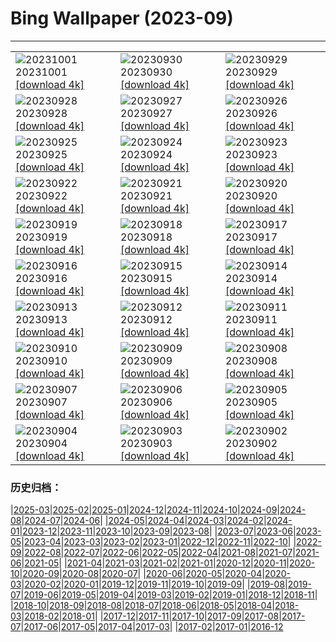 # Bing Wallpaper (2023-09)
**************

<table><tr><td><img class="wallpaper" src="https://www.bing.com/th?id=OHR.LakeBledSunrise_FR-FR7792923061_1920x1080.jpg" alt="20231001"> 20231001 <a href="https://www.bing.com/th?id=OHR.LakeBledSunrise_FR-FR7792923061_UHD.jpg">[download 4k]</a></td><td><img class="wallpaper" src="https://www.bing.com/th?id=OHR.ShenandoahFoliage_FR-FR5502772012_1920x1080.jpg" alt="20230930"> 20230930 <a href="https://www.bing.com/th?id=OHR.ShenandoahFoliage_FR-FR5502772012_UHD.jpg">[download 4k]</a></td><td><img class="wallpaper" src="https://www.bing.com/th?id=OHR.GuiyangMoon_FR-FR7040582752_1920x1080.jpg" alt="20230929"> 20230929 <a href="https://www.bing.com/th?id=OHR.GuiyangMoon_FR-FR7040582752_UHD.jpg">[download 4k]</a></td></tr><tr><td><img class="wallpaper" src="https://www.bing.com/th?id=OHR.MaritimeDay_FR-FR6769688761_1920x1080.jpg" alt="20230928"> 20230928 <a href="https://www.bing.com/th?id=OHR.MaritimeDay_FR-FR6769688761_UHD.jpg">[download 4k]</a></td><td><img class="wallpaper" src="https://www.bing.com/th?id=OHR.CapriKrupp_FR-FR5234013603_1920x1080.jpg" alt="20230927"> 20230927 <a href="https://www.bing.com/th?id=OHR.CapriKrupp_FR-FR5234013603_UHD.jpg">[download 4k]</a></td><td><img class="wallpaper" src="https://www.bing.com/th?id=OHR.VeniceSkatePark_FR-FR4705618167_1920x1080.jpg" alt="20230926"> 20230926 <a href="https://www.bing.com/th?id=OHR.VeniceSkatePark_FR-FR4705618167_UHD.jpg">[download 4k]</a></td></tr><tr><td><img class="wallpaper" src="https://www.bing.com/th?id=OHR.GlacierBayOtter_FR-FR3887567269_1920x1080.jpg" alt="20230925"> 20230925 <a href="https://www.bing.com/th?id=OHR.GlacierBayOtter_FR-FR3887567269_UHD.jpg">[download 4k]</a></td><td><img class="wallpaper" src="https://www.bing.com/th?id=OHR.GenoeseTower_FR-FR7845957372_1920x1080.jpg" alt="20230924"> 20230924 <a href="https://www.bing.com/th?id=OHR.GenoeseTower_FR-FR7845957372_UHD.jpg">[download 4k]</a></td><td><img class="wallpaper" src="https://www.bing.com/th?id=OHR.GastronomyDay_FR-FR7756533791_1920x1080.jpg" alt="20230923"> 20230923 <a href="https://www.bing.com/th?id=OHR.GastronomyDay_FR-FR7756533791_UHD.jpg">[download 4k]</a></td></tr><tr><td><img class="wallpaper" src="https://www.bing.com/th?id=OHR.ShamwariRhino_FR-FR1116105589_1920x1080.jpg" alt="20230922"> 20230922 <a href="https://www.bing.com/th?id=OHR.ShamwariRhino_FR-FR1116105589_UHD.jpg">[download 4k]</a></td><td><img class="wallpaper" src="https://www.bing.com/th?id=OHR.NobelNorway_FR-FR0963742399_1920x1080.jpg" alt="20230921"> 20230921 <a href="https://www.bing.com/th?id=OHR.NobelNorway_FR-FR0963742399_UHD.jpg">[download 4k]</a></td><td><img class="wallpaper" src="https://www.bing.com/th?id=OHR.ArkadiaPark_FR-FR0610360339_1920x1080.jpg" alt="20230920"> 20230920 <a href="https://www.bing.com/th?id=OHR.ArkadiaPark_FR-FR0610360339_UHD.jpg">[download 4k]</a></td></tr><tr><td><img class="wallpaper" src="https://www.bing.com/th?id=OHR.SplugenPass_FR-FR8357846170_1920x1080.jpg" alt="20230919"> 20230919 <a href="https://www.bing.com/th?id=OHR.SplugenPass_FR-FR8357846170_UHD.jpg">[download 4k]</a></td><td><img class="wallpaper" src="https://www.bing.com/th?id=OHR.MilkyWayPortugal_FR-FR9919070514_1920x1080.jpg" alt="20230918"> 20230918 <a href="https://www.bing.com/th?id=OHR.MilkyWayPortugal_FR-FR9919070514_UHD.jpg">[download 4k]</a></td><td><img class="wallpaper" src="https://www.bing.com/th?id=OHR.CubanTody_FR-FR9694698532_1920x1080.jpg" alt="20230917"> 20230917 <a href="https://www.bing.com/th?id=OHR.CubanTody_FR-FR9694698532_UHD.jpg">[download 4k]</a></td></tr><tr><td><img class="wallpaper" src="https://www.bing.com/th?id=OHR.OktoberfestWorkers_FR-FR0137764412_1920x1080.jpg" alt="20230916"> 20230916 <a href="https://www.bing.com/th?id=OHR.OktoberfestWorkers_FR-FR0137764412_UHD.jpg">[download 4k]</a></td><td><img class="wallpaper" src="https://www.bing.com/th?id=OHR.GlenariffForest_FR-FR8149555796_1920x1080.jpg" alt="20230915"> 20230915 <a href="https://www.bing.com/th?id=OHR.GlenariffForest_FR-FR8149555796_UHD.jpg">[download 4k]</a></td><td><img class="wallpaper" src="https://www.bing.com/th?id=OHR.MongoliaHorses_FR-FR6648660831_1920x1080.jpg" alt="20230914"> 20230914 <a href="https://www.bing.com/th?id=OHR.MongoliaHorses_FR-FR6648660831_UHD.jpg">[download 4k]</a></td></tr><tr><td><img class="wallpaper" src="https://www.bing.com/th?id=OHR.HemakutaHill_FR-FR6222241718_1920x1080.jpg" alt="20230913"> 20230913 <a href="https://www.bing.com/th?id=OHR.HemakutaHill_FR-FR6222241718_UHD.jpg">[download 4k]</a></td><td><img class="wallpaper" src="https://www.bing.com/th?id=OHR.NorthSeaStairs_FR-FR5596287434_1920x1080.jpg" alt="20230912"> 20230912 <a href="https://www.bing.com/th?id=OHR.NorthSeaStairs_FR-FR5596287434_UHD.jpg">[download 4k]</a></td><td><img class="wallpaper" src="https://www.bing.com/th?id=OHR.MarathonMedoc_FR-FR5430378325_1920x1080.jpg" alt="20230911"> 20230911 <a href="https://www.bing.com/th?id=OHR.MarathonMedoc_FR-FR5430378325_UHD.jpg">[download 4k]</a></td></tr><tr><td><img class="wallpaper" src="https://www.bing.com/th?id=OHR.CastelmazzanoSunrise_FR-FR5171690976_1920x1080.jpg" alt="20230910"> 20230910 <a href="https://www.bing.com/th?id=OHR.CastelmazzanoSunrise_FR-FR5171690976_UHD.jpg">[download 4k]</a></td><td><img class="wallpaper" src="https://www.bing.com/th?id=OHR.AyutthayaTemple_FR-FR4416572016_1920x1080.jpg" alt="20230909"> 20230909 <a href="https://www.bing.com/th?id=OHR.AyutthayaTemple_FR-FR4416572016_UHD.jpg">[download 4k]</a></td><td><img class="wallpaper" src="https://www.bing.com/th?id=OHR.RugbyWorldCup_FR-FR6347432536_1920x1080.jpg" alt="20230908"> 20230908 <a href="https://www.bing.com/th?id=OHR.RugbyWorldCup_FR-FR6347432536_UHD.jpg">[download 4k]</a></td></tr><tr><td><img class="wallpaper" src="https://www.bing.com/th?id=OHR.CamelsAbove_FR-FR9524017477_1920x1080.jpg" alt="20230907"> 20230907 <a href="https://www.bing.com/th?id=OHR.CamelsAbove_FR-FR9524017477_UHD.jpg">[download 4k]</a></td><td><img class="wallpaper" src="https://www.bing.com/th?id=OHR.CreteHarbor_FR-FR9327699633_1920x1080.jpg" alt="20230906"> 20230906 <a href="https://www.bing.com/th?id=OHR.CreteHarbor_FR-FR9327699633_UHD.jpg">[download 4k]</a></td><td><img class="wallpaper" src="https://www.bing.com/th?id=OHR.MountSegla_FR-FR9123085468_1920x1080.jpg" alt="20230905"> 20230905 <a href="https://www.bing.com/th?id=OHR.MountSegla_FR-FR9123085468_UHD.jpg">[download 4k]</a></td></tr><tr><td><img class="wallpaper" src="https://www.bing.com/th?id=OHR.BourgesMarsh_FR-FR0172809073_1920x1080.jpg" alt="20230904"> 20230904 <a href="https://www.bing.com/th?id=OHR.BourgesMarsh_FR-FR0172809073_UHD.jpg">[download 4k]</a></td><td><img class="wallpaper" src="https://www.bing.com/th?id=OHR.ManhattanAerial_FR-FR8563550071_1920x1080.jpg" alt="20230903"> 20230903 <a href="https://www.bing.com/th?id=OHR.ManhattanAerial_FR-FR8563550071_UHD.jpg">[download 4k]</a></td><td><img class="wallpaper" src="https://www.bing.com/th?id=OHR.TinyHummer_FR-FR8365055526_1920x1080.jpg" alt="20230902"> 20230902 <a href="https://www.bing.com/th?id=OHR.TinyHummer_FR-FR8365055526_UHD.jpg">[download 4k]</a></td></tr></table>

### 历史归档：

|[2025-03](/../2025-03/2025-03.md)|[2025-02](/../2025-02/2025-02.md)|[2025-01](/../2025-01/2025-01.md)|[2024-12](/../2024-12/2024-12.md)|[2024-11](/../2024-11/2024-11.md)|[2024-10](/../2024-10/2024-10.md)|[2024-09](/../2024-09/2024-09.md)|[2024-08](/../2024-08/2024-08.md)|[2024-07](/../2024-07/2024-07.md)|[2024-06](/../2024-06/2024-06.md)|
|[2024-05](/../2024-05/2024-05.md)|[2024-04](/../2024-04/2024-04.md)|[2024-03](/../2024-03/2024-03.md)|[2024-02](/../2024-02/2024-02.md)|[2024-01](/../2024-01/2024-01.md)|[2023-12](/../2023-12/2023-12.md)|[2023-11](/../2023-11/2023-11.md)|[2023-10](/../2023-10/2023-10.md)|[2023-09](/2023-09.md)|[2023-08](/../2023-08/2023-08.md)|
|[2023-07](/../2023-07/2023-07.md)|[2023-06](/../2023-06/2023-06.md)|[2023-05](/../2023-05/2023-05.md)|[2023-04](/../2023-04/2023-04.md)|[2023-03](/../2023-03/2023-03.md)|[2023-02](/../2023-02/2023-02.md)|[2023-01](/../2023-01/2023-01.md)|[2022-12](/../2022-12/2022-12.md)|[2022-11](/../2022-11/2022-11.md)|[2022-10](/../2022-10/2022-10.md)|
|[2022-09](/../2022-09/2022-09.md)|[2022-08](/../2022-08/2022-08.md)|[2022-07](/../2022-07/2022-07.md)|[2022-06](/../2022-06/2022-06.md)|[2022-05](/../2022-05/2022-05.md)|[2022-04](/../2022-04/2022-04.md)|[2021-08](/../2021-08/2021-08.md)|[2021-07](/../2021-07/2021-07.md)|[2021-06](/../2021-06/2021-06.md)|[2021-05](/../2021-05/2021-05.md)|
|[2021-04](/../2021-04/2021-04.md)|[2021-03](/../2021-03/2021-03.md)|[2021-02](/../2021-02/2021-02.md)|[2021-01](/../2021-01/2021-01.md)|[2020-12](/../2020-12/2020-12.md)|[2020-11](/../2020-11/2020-11.md)|[2020-10](/../2020-10/2020-10.md)|[2020-09](/../2020-09/2020-09.md)|[2020-08](/../2020-08/2020-08.md)|[2020-07](/../2020-07/2020-07.md)|
|[2020-06](/../2020-06/2020-06.md)|[2020-05](/../2020-05/2020-05.md)|[2020-04](/../2020-04/2020-04.md)|[2020-03](/../2020-03/2020-03.md)|[2020-02](/../2020-02/2020-02.md)|[2020-01](/../2020-01/2020-01.md)|[2019-12](/../2019-12/2019-12.md)|[2019-11](/../2019-11/2019-11.md)|[2019-10](/../2019-10/2019-10.md)|[2019-09](/../2019-09/2019-09.md)|
|[2019-08](/../2019-08/2019-08.md)|[2019-07](/../2019-07/2019-07.md)|[2019-06](/../2019-06/2019-06.md)|[2019-05](/../2019-05/2019-05.md)|[2019-04](/../2019-04/2019-04.md)|[2019-03](/../2019-03/2019-03.md)|[2019-02](/../2019-02/2019-02.md)|[2019-01](/../2019-01/2019-01.md)|[2018-12](/../2018-12/2018-12.md)|[2018-11](/../2018-11/2018-11.md)|
|[2018-10](/../2018-10/2018-10.md)|[2018-09](/../2018-09/2018-09.md)|[2018-08](/../2018-08/2018-08.md)|[2018-07](/../2018-07/2018-07.md)|[2018-06](/../2018-06/2018-06.md)|[2018-05](/../2018-05/2018-05.md)|[2018-04](/../2018-04/2018-04.md)|[2018-03](/../2018-03/2018-03.md)|[2018-02](/../2018-02/2018-02.md)|[2018-01](/../2018-01/2018-01.md)|
|[2017-12](/../2017-12/2017-12.md)|[2017-11](/../2017-11/2017-11.md)|[2017-10](/../2017-10/2017-10.md)|[2017-09](/../2017-09/2017-09.md)|[2017-08](/../2017-08/2017-08.md)|[2017-07](/../2017-07/2017-07.md)|[2017-06](/../2017-06/2017-06.md)|[2017-05](/../2017-05/2017-05.md)|[2017-04](/../2017-04/2017-04.md)|[2017-03](/../2017-03/2017-03.md)|
|[2017-02](/../2017-02/2017-02.md)|[2017-01](/../2017-01/2017-01.md)|[2016-12](/../2016-12/2016-12.md)